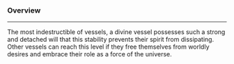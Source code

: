 
### Overview  
___  
  
The most indestructible of vessels, a divine vessel possesses such a strong and detached will that this stability prevents their spirit from dissipating. Other vessels can reach this level if they free themselves from worldly desires and embrace their role as a force of the universe.